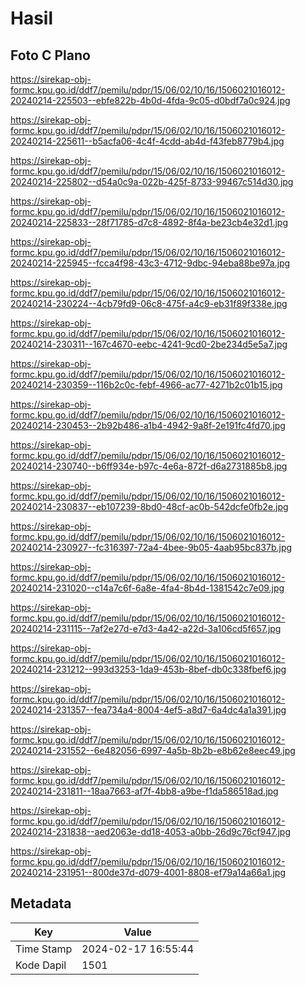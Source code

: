 # Hasil

## Foto C Plano

https://sirekap-obj-formc.kpu.go.id/ddf7/pemilu/pdpr/15/06/02/10/16/1506021016012-20240214-225503--ebfe822b-4b0d-4fda-9c05-d0bdf7a0c924.jpg

https://sirekap-obj-formc.kpu.go.id/ddf7/pemilu/pdpr/15/06/02/10/16/1506021016012-20240214-225611--b5acfa06-4c4f-4cdd-ab4d-f43feb8779b4.jpg

https://sirekap-obj-formc.kpu.go.id/ddf7/pemilu/pdpr/15/06/02/10/16/1506021016012-20240214-225802--d54a0c9a-022b-425f-8733-99467c514d30.jpg

https://sirekap-obj-formc.kpu.go.id/ddf7/pemilu/pdpr/15/06/02/10/16/1506021016012-20240214-225833--28f71785-d7c8-4892-8f4a-be23cb4e32d1.jpg

https://sirekap-obj-formc.kpu.go.id/ddf7/pemilu/pdpr/15/06/02/10/16/1506021016012-20240214-225945--fcca4f98-43c3-4712-9dbc-94eba88be97a.jpg

https://sirekap-obj-formc.kpu.go.id/ddf7/pemilu/pdpr/15/06/02/10/16/1506021016012-20240214-230224--4cb79fd9-06c8-475f-a4c9-eb31f89f338e.jpg

https://sirekap-obj-formc.kpu.go.id/ddf7/pemilu/pdpr/15/06/02/10/16/1506021016012-20240214-230311--167c4670-eebc-4241-9cd0-2be234d5e5a7.jpg

https://sirekap-obj-formc.kpu.go.id/ddf7/pemilu/pdpr/15/06/02/10/16/1506021016012-20240214-230359--116b2c0c-febf-4966-ac77-4271b2c01b15.jpg

https://sirekap-obj-formc.kpu.go.id/ddf7/pemilu/pdpr/15/06/02/10/16/1506021016012-20240214-230453--2b92b486-a1b4-4942-9a8f-2e191fc4fd70.jpg

https://sirekap-obj-formc.kpu.go.id/ddf7/pemilu/pdpr/15/06/02/10/16/1506021016012-20240214-230740--b6ff934e-b97c-4e6a-872f-d6a2731885b8.jpg

https://sirekap-obj-formc.kpu.go.id/ddf7/pemilu/pdpr/15/06/02/10/16/1506021016012-20240214-230837--eb107239-8bd0-48cf-ac0b-542dcfe0fb2e.jpg

https://sirekap-obj-formc.kpu.go.id/ddf7/pemilu/pdpr/15/06/02/10/16/1506021016012-20240214-230927--fc316397-72a4-4bee-9b05-4aab95bc837b.jpg

https://sirekap-obj-formc.kpu.go.id/ddf7/pemilu/pdpr/15/06/02/10/16/1506021016012-20240214-231020--c14a7c6f-6a8e-4fa4-8b4d-1381542c7e09.jpg

https://sirekap-obj-formc.kpu.go.id/ddf7/pemilu/pdpr/15/06/02/10/16/1506021016012-20240214-231115--7af2e27d-e7d3-4a42-a22d-3a106cd5f657.jpg

https://sirekap-obj-formc.kpu.go.id/ddf7/pemilu/pdpr/15/06/02/10/16/1506021016012-20240214-231212--993d3253-1da9-453b-8bef-db0c338fbef6.jpg

https://sirekap-obj-formc.kpu.go.id/ddf7/pemilu/pdpr/15/06/02/10/16/1506021016012-20240214-231357--fea734a4-8004-4ef5-a8d7-6a4dc4a1a391.jpg

https://sirekap-obj-formc.kpu.go.id/ddf7/pemilu/pdpr/15/06/02/10/16/1506021016012-20240214-231552--6e482056-6997-4a5b-8b2b-e8b62e8eec49.jpg

https://sirekap-obj-formc.kpu.go.id/ddf7/pemilu/pdpr/15/06/02/10/16/1506021016012-20240214-231811--18aa7663-af7f-4bb8-a9be-f1da586518ad.jpg

https://sirekap-obj-formc.kpu.go.id/ddf7/pemilu/pdpr/15/06/02/10/16/1506021016012-20240214-231838--aed2063e-dd18-4053-a0bb-26d9c76cf947.jpg

https://sirekap-obj-formc.kpu.go.id/ddf7/pemilu/pdpr/15/06/02/10/16/1506021016012-20240214-231951--800de37d-d079-4001-8808-ef79a14a66a1.jpg


## Metadata

| Key        | Value               |
| ---------- | ------------------- |
| Time Stamp | 2024-02-17 16:55:44 |
| Kode Dapil | 1501                |



